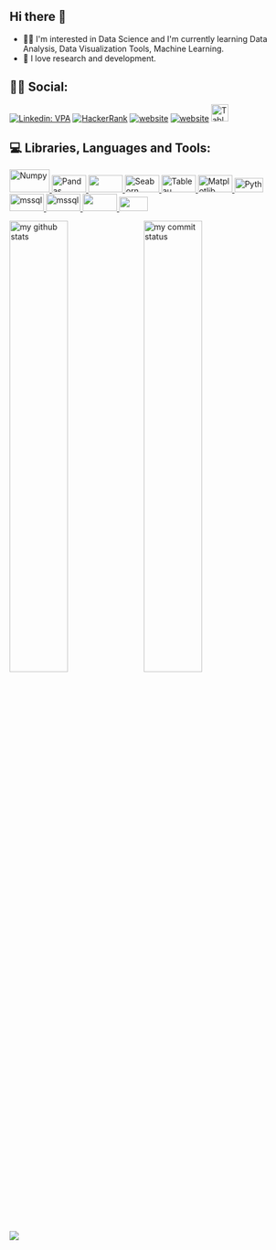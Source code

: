  ## Hi there 👋

  - 🤸‍♀️  I'm interested in Data Science and I'm currently learning Data Analysis, Data Visualization Tools, Machine Learning.
  - 👯  I love research and development.

## 🕵️‍♀️ Social:
[![Linkedin: VPA](https://img.shields.io/badge/linkedin-%230077B5.svg?&style=for-the-badge&logo=linkedin&logoColor=white)]( https://www.linkedin.com/in/neslihan-yetik/)
[<img alt="HackerRank" src="https://img.shields.io/badge/-Hackerrank-2EC866?style=for-the-badge&logo=HackerRank&logoColor=white"/>](https://www.hackerrank.com/neslihanyetik)
[![website](https://img.shields.io/badge/%20-medium-black?&style=for-the-badge&logoColor=white)](https://medium.com/@neslihanyetik5)
[![website](https://img.shields.io/badge/gmail-f1f2f6.svg?&style=for-the-badge&logo=gmail&logoColor=black)](mailto:neslihanyetik5@gmail.com)
<a href="https://public.tableau.com/app/profile/neslihan.yetik" target="_blank"> <img src="https://encrypted-tbn0.gstatic.com/images?q=tbn:ANd9GcRsN6dl3pac19-gCdLN0p68lZN9er1LNG2tj4mJAr_A2ZtvXP3mmnj1WxKKP2TxIAMELQ&usqp=CAU" alt="Tableau" height="30"/> </a>

## 💻 Libraries, Languages and Tools:


<a href="#" target="_blank"> <img src="https://numpy.org/doc/stable/_static/numpylogo.svg" alt="Numpy" width="70" height="40"/> </a>
<a href="#" target="_blank"> <img src="https://upload.wikimedia.org/wikipedia/commons/thumb/e/ed/Pandas_logo.svg/2560px-Pandas_logo.svg.png" alt="Pandas" width="60" height="30"/> </a>
<a href="#" target="_blank"> <img src="https://bids.berkeley.edu/sites/default/files/styles/250x140/public/projects/scipy_logo_450x254.png?itok=iYqgsiQs" width="60" height="30"/> </a>
<a href="#" target="_blank"> <img src="https://seaborn.pydata.org/_static/logo-wide-lightbg.svg" alt="Seaborn" width="60" height="30"/> </a>
<a href="#" target="_blank"> <img src="https://static.wixstatic.com/media/e16c6a_3ad31c0baa1d45e88d15b1f9ed24b576~mv2.png/v1/fit/w_400%2Ch_232%2Cal_c/file.png" alt="Tableau" width="60" height="30"/> </a>
<a href="#" target="_blank"> <img src="https://matplotlib.org/stable/_static/logo2_compressed.svg" alt="Matplotlib" width="60" height="30"/> </a>
<a href="#" target="_blank"> <img src="https://vistapointe.net/images/python-wallpaper-3.jpg" alt="Python" width="50" height="25"/> </a>
<a href="https://www.microsoft.com/en-us/sql-server" target="_blank"> <img src="https://www.svgrepo.com/show/303229/microsoft-sql-server-logo.svg" alt="mssql"  width="60" height="30"/>
<a href="#" target="_blank"> <img src="https://www.vectorlogo.zone/logos/plot_ly/plot_ly-official.svg" alt="mssql" width="60" height="30"/>
<a href="#" target="_blank"> <img src="https://aptgadget.com/wp-content/uploads/2018/10/jira-alternatives-1024x501.png" width="60" height="30"/> </a>
<a href="#" target="_blank"> <img src="https://upload.wikimedia.org/wikipedia/commons/thumb/b/b9/Slack_Technologies_Logo.svg/1280px-Slack_Technologies_Logo.svg.png" width="50" height="25"/> </a>
  

 <p align="left">
<img src="https://github-readme-stats.vercel.app/api?username=neslihanyetik&theme=dark" alt="my github stats" width="45%"/>&nbsp;
<img src="https://github-readme-streak-stats.herokuapp.com/?user=neslihanyetik&theme=dark" alt="my commit status" width="45%" /> </p>

 ![](https://komarev.com/ghpvc/?username=your-github-neslihanyetik&color=orange)


<!--




![](https://komarev.com/ghpvc/?username=your-github-neslihanyetik&color=ff69b4)


**neslihanyetik/neslihanyetik** is a ✨ _special_ ✨ repository because its `README.md` (this file) appears on your GitHub profile.

![](https://komarev.com/ghpvc/?username=your-github-neslihanyetik&color=lightgrey)


Here are some ideas to get you started:

- 🔭 I’m currently working on ...
- 🌱 I’m currently learning ...
- 👯 I’m looking to collaborate on ...
- 🤔 I’m looking for help with ...
- 💬 Ask me about ...
- 📫 How to reach me: ...
- 😄 Pronouns: ...
- ⚡ Fun fact: ...
- [![Ryo-ma's github trophy](https://github-profile-trophy.vercel.app/?username=neslihanyetik&row=1)](https://github.com/ryo-ma/github-profile-trophy)

- [![Naereen's top languages](https://github-readme-stats.vercel.app/api/top-langs/?username=neslihanyetik&theme=white-black)](https://github.com/anuraghazra/github-readme-stats)

-->
